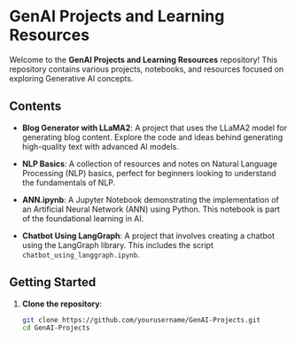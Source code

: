# GenAI Projects and Learning Resources

Welcome to the **GenAI Projects and Learning Resources** repository! This repository contains various projects, notebooks, and resources focused on exploring Generative AI concepts.

## Contents

- **Blog Generator with LLaMA2**: A project that uses the LLaMA2 model for generating blog content. Explore the code and ideas behind generating high-quality text with advanced AI models.
  
- **NLP Basics**: A collection of resources and notes on Natural Language Processing (NLP) basics, perfect for beginners looking to understand the fundamentals of NLP.
  
- **ANN.ipynb**: A Jupyter Notebook demonstrating the implementation of an Artificial Neural Network (ANN) using Python. This notebook is part of the foundational learning in AI.
  
- **Chatbot Using LangGraph**: A project that involves creating a chatbot using the LangGraph library. This includes the script `chatbot_using_langgraph.ipynb`.

## Getting Started

1. **Clone the repository**:
   ```bash
   git clone https://github.com/yourusername/GenAI-Projects.git
   cd GenAI-Projects
